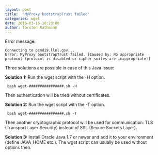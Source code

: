 ```yaml
---
layout: post
title:  "MyProxy bootstrapTrust failed"
categories: wget
date: 2016-03-16 10:20:00
author: Torsten Rathmann
---
```


Error message:

    Connecting to pcmdi9.llnl.gov...
    Error: MyProxy bootstrapTrust failed. [Caused by: No appropriate protocol (protocol is disabled or cipher suites are inappropriate)]

Three solutions are possible in case of this Java issue:

**Solution 1:** Run the wget script with the -H option.

     bash wget-################.sh -H

Then authentication will be tried without certificates.

**Solution 2:** Run the wget script with the -T option.

     bash wget-################.sh -T

Then another cryptographic protocol will be used for communication: TLS (Transport Layer Security) instead of SSL (Secure Sockets Layer).

**Solution 3:** Install Oracle Java 1.7 or newer and add it to your environment (define JAVA_HOME etc.). The wget script can usually be used without options then.

